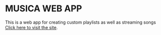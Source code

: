 # MUSICA WEB APP

This is a web app for creating custom playlists as well as streaming songs [Click here to visit the site](https://musica-by-iyin.netlify.app).
